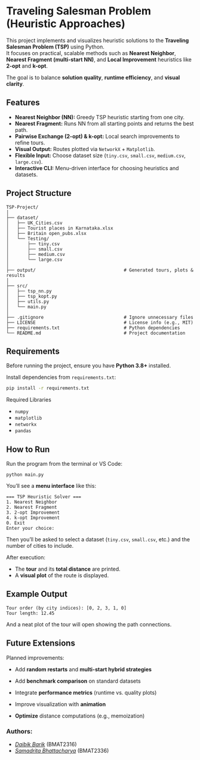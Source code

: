 # Traveling Salesman Problem (Heuristic Approaches)

This project implements and visualizes heuristic solutions to the **Traveling Salesman Problem (TSP)** using Python.  
It focuses on practical, scalable methods such as **Nearest Neighbor**, **Nearest Fragment (multi-start NN)**, and **Local Improvement** heuristics like **2-opt** and **k-opt**.

The goal is to balance **solution quality**, **runtime efficiency**, and **visual clarity**.

## Features

- **Nearest Neighbor (NN):** Greedy TSP heuristic starting from one city.
- **Nearest Fragment:** Runs NN from all starting points and returns the best path.
- **Pairwise Exchange (2-opt) & k-opt:** Local search improvements to refine tours.
- **Visual Output:** Routes plotted via `NetworkX` + `Matplotlib`.
- **Flexible Input:** Choose dataset size (`tiny.csv`, `small.csv`, `medium.csv`, `large.csv`).
- **Interactive CLI:** Menu-driven interface for choosing heuristics and datasets.

## Project Structure

```
TSP-Project/
│
├── dataset/
│   ├── UK_Cities.csv
│   ├── Tourist places in Karnataka.xlsx
│   ├── Britain open_pubs.xlsx
│   └── Testing/
│       ├── tiny.csv
│       ├── small.csv
│       ├── medium.csv
│       └── large.csv
│
├── output/                                 # Generated tours, plots & results
│
├── src/
│   ├── tsp_nn.py
│   ├── tsp_kopt.py
│   ├── utils.py
│   └── main.py
│
├── .gitignore                              # Ignore unnecessary files
├── LICENSE                                 # License info (e.g., MIT)
├── requirements.txt                        # Python dependencies
└── README.md                               # Project documentation
```

## Requirements

Before running the project, ensure you have **Python 3.8+** installed.

Install dependencies from `requirements.txt`:

```bash
pip install -r requirements.txt
```

Required Libraries
- `numpy`
- `matplotlib`
- `networkx`
- `pandas`

## How to Run

Run the program from the terminal or VS Code:
```
python main.py
```

You’ll see a **menu interface** like this:
```
=== TSP Heuristic Solver ===
1. Nearest Neighbor
2. Nearest Fragment
3. 2-opt Improvement
4. k-opt Improvement
0. Exit
Enter your choice:
```

Then you’ll be asked to select a dataset (`tiny.csv`, `small.csv`, etc.) and the number of cities to include.

After execution:

- The **tour** and its **total distance** are printed.
- A **visual plot** of the route is displayed.

## Example Output

```
Tour order (by city indices): [0, 2, 3, 1, 0]
Tour length: 12.45
```

And a neat plot of the tour will open showing the path connections.

## Future Extensions

Planned improvements:

- Add **random restarts** and **multi-start hybrid strategies**

- Add **benchmark comparison** on standard datasets

- Integrate **performance metrics** (runtime vs. quality plots)

- Improve visualization with **animation**

- **Optimize** distance computations (e.g., memoization)


### Authors: 
- [_Daibik Barik_](https://github.com/theikosB) (BMAT2316)
- [_Samadrita Bhattacharya_](https://github.com/Samadrita16) (BMAT2336)